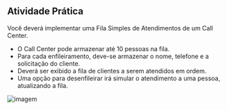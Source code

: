 ## Atividade Prática

Você deverá implementar uma Fila Simples de Atendimentos de um Call Center.

- O Call Center pode armazenar até 10 pessoas na fila.
- Para cada enfileiramento, deve-se armazenar o nome, telefone e a solicitação do cliente.
- Deverá ser exibido a fila de clientes a serem atendidos em ordem.
- Uma opção para desenfileirar irá simular o atendimento a uma pessoa, atualizando a fila.


<img src="https://img.freepik.com/vetores-gratis/central-de-atendimento_24877-49039.jpg?w=2000" alt="imagem">
